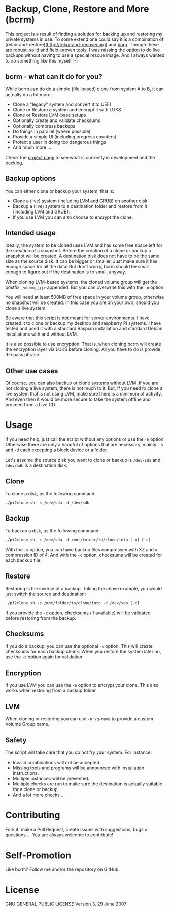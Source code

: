 # Backup, Clone, Restore and More (bcrm)

This project is a result of finding a solution for backing up and restoring my private systems in use. To some extend
one could say it is a combination of [relax-and-restore[(http://relax-and-recover.org) and
[borg](https://www.borgbackup.org). Though these are robust, solid and field-proven tools, I was missing the option to
do live backups without having to use a special rescue image. And I always wanted to do something like this myself :-)

## bcrm - what can it do for you?

While bcrm can do do a simple (file-based) clone from system A to B, it can actually do a lot more:

-   Clone a "legacy" system and convert it to UEFI
-   Clone or Restore a system and encrypt it with LUKS
-   Clone or Restore LVM-base setups
-   Optionally create and validate checksums
-   Optionally compress backups
-   Do things in parallel (where possible)
-   Provide a simple UI (including progress counters)
-   Protect a user in doing too dangerous things
-   And much more ... 

Check the [project page](https://github.com/Jeansen/bcrm/projects/1) to see what is currently in development and the 
backlog.

## Backup options

You can either clone or backup your system, that is:

-   Clone a (live) system (including LVM and GRUB) on another disk.
-   Backup a (live) system to a destination folder and restore from it (including LVM and GRUB).
-   If you use LVM you can also choose to encrypt the clone.

## Intended usage

Ideally, the system to be cloned uses LVM and has some free space left for the creation of a snapshot. Before the 
creation of a clone or backup a snapshot will be created. A destination disk does not have to be the same size as the
source disk. It can be bigger or smaller. Just make sure it has enough space for all the data! But don't worry, bcrm
should be smart enough to figure out if the destination is to small, anyway.

When cloning LVM-based systems, the cloned volume group will get the postfix `_<ddmmjjjj>` appended. But you can
overwrite this with the `-n` option.

You will need at least 500MB of free space in your volume group, otherwise no snapshot will be created. In this case you
are on your own, should you clone a live system.

Be aware that this script is not meant for server environments. I have created it to clone or backup my desktop and 
raspberry Pi systems. I have tested and used it with a standard Raspian installation and standard Debian installations
with and without LVM.

It is also possible to use encryption. That is, when cloning bcrm will create the encryption layer via LUKS before cloning.
All you have to do is provide the pass phrase.

## Other use cases

Of course, you can also backup or clone systems without LVM. If you are not cloning a live system, there is not much to
it. But, If you need to clone a live system that is not using LVM, make sure there is a minimum of activity. And even 
then it would be more secure to take the system offline and proceed from a Live CD.

# Usage

If you need help, just call the script without any options or use the `-h` option.  Otherwise there are only a handful
of options that are necessary, mainly: `-s` and `-d` each excepting a block device or a folder.

Let's assume the source disk you want to clone or backup is `/dev/sda` and `/dev/sdb` is a destination disk.

## Clone

To clone a disk, us the following command:

    ./pi2clone.sh -s /dev/sda -d /dev/sdb

## Backup

To backup a disk, us the following command:

    ./pi2clone.sh -s /dev/sda -d /mnt/folder/to/clone/into [-x] [-c]

With the `-x` option, you can have backup files compressed with XZ and a compression ID of 4. 
And with the `-c` option, checksums will be created for each backup file.

## Restore

Restoring is the inverse of a backup. Taking the above example, you would just switch the source and
destination:

    ./pi2clone.sh -s /mnt/folder/to/clone/into -d /dev/sda [-c]

If you provide the `-c` option, checksums (if available) will be validated before restoring from the backup.

## Checksums

If you do a backup, you can use the optional `-c` option. This will create checksums for each backup chunk. When you
restore the system later on, use the `-c` option again for validation.

## Encryption

If you use LVM you can use the `-e` option to encrypt your clone. This also works when restoring from a backup folder.

## LVM

When cloning or restoring you can use `-n vg-name` to provide a custom Volume Group name.

## Safety

The script will take care that you do not fry your system. For instance:

-   Invalid combinations will not be accepted. 
-   Missing tools and programs will be announced with installation instructions. 
-   Multiple instances will be prevented. 
-   Multiple checks are run to make sure the destination is actually suitable for a clone or backup.
-   And a lot more checks ...

# Contributing

Fork it, make a Pull Request, create Issues with suggestions, bugs or questions ... You are always welcome to 
contribute!

# Self-Promotion

Like bcrm? Follow me and/or the repository on GitHub.

# License

GNU GENERAL PUBLIC LICENSE Version 3, 29 June 2007
